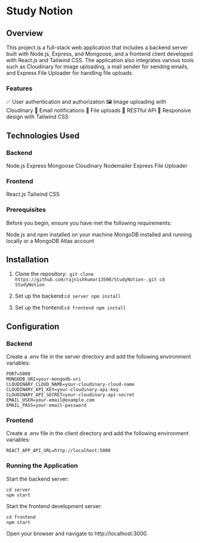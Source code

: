 # Study Notion
## Overview
This project is a full-stack web application that includes a backend server built with Node.js, Express, and Mongoose, and a frontend client developed with React.js and Tailwind CSS. The application also integrates various tools such as Cloudinary for image uploading, a mail sender for sending emails, and Express File Uploader for handling file uploads.

### Features

✅ User authentication and authorization
🖼️ Image uploading with Cloudinary
📧 Email notifications
📁 File uploads
🔄 RESTful API
📱 Responsive design with Tailwind CSS

## Technologies Used
### Backend

Node.js
Express
Mongoose
Cloudinary
Nodemailer
Express File Uploader

### Frontend

React.js
Tailwind CSS

### Prerequisites
Before you begin, ensure you have met the following requirements:

Node.js and npm installed on your machine
MongoDB installed and running locally or a MongoDB Atlas account

## Installation
1. Clone the repository:
   ​```
git clone https://github.com/rajnishkumar13500/StudyNotion-.git
cd StudyNotion
​```
2. Set up the backend:```cd server
npm install```

3. Set up the frontend:```cd frontend
npm install```

## Configuration
### Backend
Create a .env file in the server directory and add the following environment variables:
```
PORT=5000
MONGODB_URI=your-mongodb-uri
CLOUDINARY_CLOUD_NAME=your-cloudinary-cloud-name
CLOUDINARY_API_KEY=your-cloudinary-api-key
CLOUDINARY_API_SECRET=your-cloudinary-api-secret
EMAIL_USER=your-email@example.com
EMAIL_PASS=your-email-password 
```
### Frontend
Create a .env file in the client directory and add the following environment variables:

```REACT_APP_API_URL=http://localhost:5000```

### Running the Application

Start the backend server:
```
cd server
npm start
```

Start the frontend development server:
```
cd frontend
npm start
```
Open your browser and navigate to http://localhost:3000.



